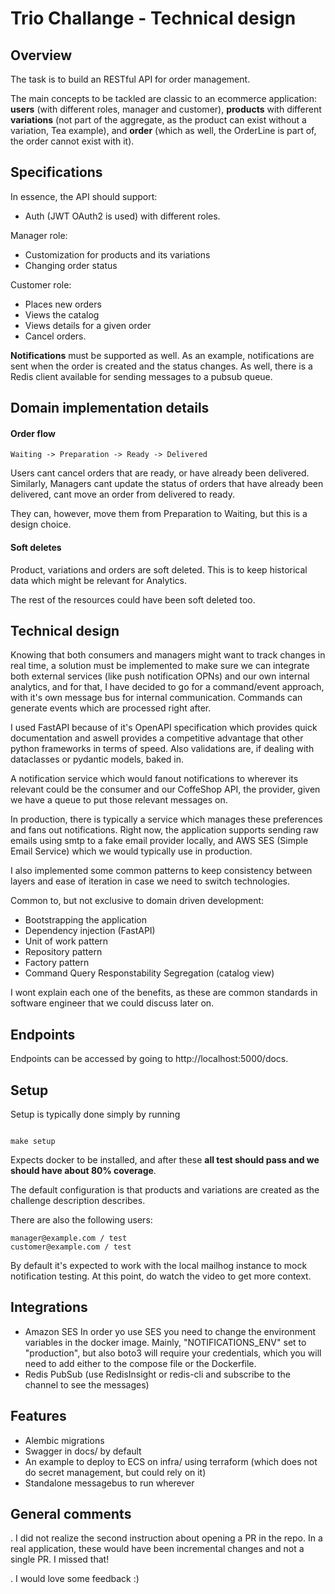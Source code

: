 # Trio Challange - Technical design

## Overview

The task is to build an RESTful API for order management.

The main concepts to be tackled are classic to an ecommerce application: **users** (with different roles, manager and customer),
**products** with different **variations** (not part of the aggregate, as the product can exist without a variation, Tea example),
and **order** (which as well, the OrderLine is part of, the order cannot exist with it).

## Specifications

In essence, the API should support:

- Auth (JWT OAuth2 is used) with different roles.

Manager role:

- Customization for products and its variations
- Changing order status

Customer role:

- Places new orders
- Views the catalog
- Views details for a given order
- Cancel orders.

**Notifications** must be supported as well.
As an example, notifications are sent when the order is created and the status changes.
As well, there is a Redis client available for sending messages to a pubsub queue.

## Domain implementation details

#### Order flow

```
Waiting -> Preparation -> Ready -> Delivered
```

Users cant cancel orders that are ready, or have already been delivered.
Similarly, Managers cant update the status of orders that have already been delivered, cant move an order from delivered to ready.

They can, however, move them from Preparation to Waiting, but this is a design choice.

#### Soft deletes

Product, variations and orders are soft deleted. This is to keep historical data which might be relevant for Analytics.

The rest of the resources could have been soft deleted too.

## Technical design

Knowing that both consumers and managers might want to track changes in real time,
a solution must be implemented to make sure we can integrate both external services (like push notification OPNs)
and our own internal analytics, and for that, I have decided to go for a command/event approach,
with it's own message bus for internal communication.
Commands can generate events which are processed right after.

I used FastAPI because of it's OpenAPI specification which provides quick documentation
and aswell provides a competitive advantage that other python frameworks in terms of speed.
Also validations are, if dealing with dataclasses or pydantic models, baked in.

A notification service which would fanout notifications to wherever its relevant could be the consumer
and our CoffeShop API, the provider, given we have a queue to put those relevant messages on.

In production, there is typically a service which manages these preferences and fans out notifications.
Right now, the application supports sending raw emails using smtp to a fake email provider locally,
and AWS SES (Simple Email Service) which we would typically use in production.

I also implemented some common patterns to keep consistency between layers and ease of iteration in case we need to switch technologies.

Common to, but not exclusive to domain driven development:

- Bootstrapping the application
- Dependency injection (FastAPI)
- Unit of work pattern
- Repository pattern
- Factory pattern
- Command Query Responstability Segregation (catalog view)

I wont explain each one of the benefits, as these are common standards in software engineer that we could discuss later on.

## Endpoints

Endpoints can be accessed by going to http://localhost:5000/docs.

## Setup

Setup is typically done simply by running

```

make setup

```

Expects docker to be installed, and after these **all test should pass and we should have about 80% coverage**.

The default configuration is that products and variations are created as the challenge description describes.

There are also the following users:

```
manager@example.com / test
customer@example.com / test
```

By default it's expected to work with the local mailhog instance to mock notification testing.
At this point, do watch the video to get more context.

## Integrations

- Amazon SES
  In order yo use SES you need to change the environment variables in the docker image.
  Mainly, "NOTIFICATIONS_ENV" set to "production", but also
  boto3 will require your credentials, which you will need to add either to the compose file or the Dockerfile.
- Redis PubSub (use RedisInsight or redis-cli and subscribe to the channel to see the messages)

## Features

- Alembic migrations
- Swagger in docs/ by default
- An example to deploy to ECS on infra/ using terraform (which does not do secret management, but could rely on it)
- Standalone messagebus to run wherever

## General comments

. I did not realize the second instruction about opening a PR in the repo.
In a real application, these would have been incremental changes and not a single PR. I missed that!

. I would love some feedback :)
